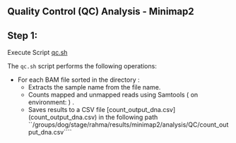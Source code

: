 ## Quality Control (QC) Analysis - Minimap2

## Step 1: 

Execute Script [qc.sh](qs.sh)

The `qc.sh` script performs the following operations:
- For each BAM file sorted in the directory :
  - Extracts the sample name from the file name.
  - Counts mapped and unmapped reads using Samtools ( on environment: ) .
  - Saves results to a CSV file [count_output_dna.csv] (count_output_dna.csv)
in the following path ``/groups/dog/stage/rahma/results/minimap2/analysis/QC/count_output_dna.csv````
